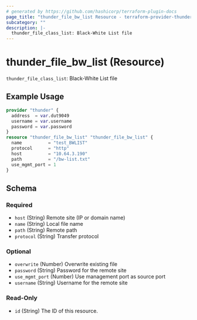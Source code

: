 ```yaml
---
# generated by https://github.com/hashicorp/terraform-plugin-docs
page_title: "thunder_file_bw_list Resource - terraform-provider-thunder"
subcategory: ""
description: |-
  thunder_file_class_list: Black-White List file
---
```


# thunder_file_bw_list (Resource)

`thunder_file_class_list`: Black-White List file

## Example Usage

```terraform
provider "thunder" {
  address  = var.dut9049
  username = var.username
  password = var.password
}
resource "thunder_file_bw_list" "thunder_file_bw_list" {
  name          = "test_BWLIST"
  protocol      = "http"
  host          = "10.64.3.190"
  path          = "/bw-list.txt"
  use_mgmt_port = 1
}
```

<!-- schema generated by tfplugindocs -->
## Schema

### Required

- `host` (String) Remote site (IP or domain name)
- `name` (String) Local file name
- `path` (String) Remote path
- `protocol` (String) Transfer protocol

### Optional

- `overwrite` (Number) Overwrite existing file
- `password` (String) Password for the remote site
- `use_mgmt_port` (Number) Use management port as source port
- `username` (String) Username for the remote site

### Read-Only

- `id` (String) The ID of this resource.


